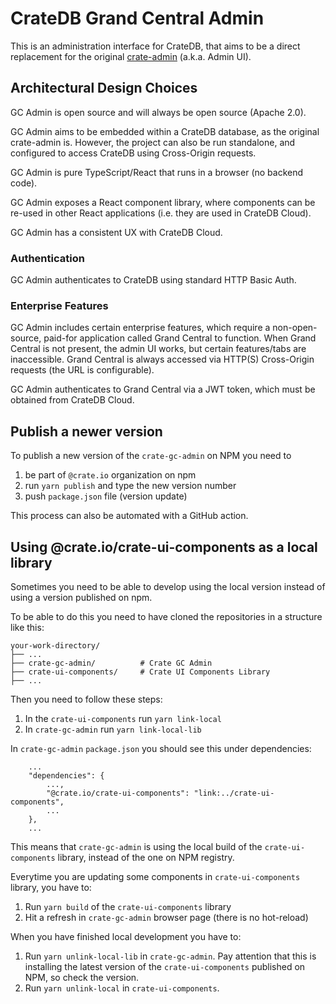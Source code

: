 # CrateDB Grand Central Admin

This is an administration interface for CrateDB, that aims to be a direct replacement
for the original [crate-admin](https://github.com/crate/crate-admin) (a.k.a. Admin UI).

## Architectural Design Choices

GC Admin is open source and will always be open source (Apache 2.0).

GC Admin aims to be embedded within a CrateDB database, as the original crate-admin is.
However, the project can also be run standalone, and configured to access CrateDB using
Cross-Origin requests.

GC Admin is pure TypeScript/React that runs in a browser (no backend code).

GC Admin exposes a React component library, where components can be re-used in other
React applications (i.e. they are used in CrateDB Cloud).

GC Admin has a consistent UX with CrateDB Cloud.

### Authentication

GC Admin authenticates to CrateDB using standard HTTP Basic Auth.

### Enterprise Features

GC Admin includes certain enterprise features, which require a non-open-source, paid-for
application called Grand Central to function. When Grand Central is not present, the admin
UI works, but certain features/tabs are inaccessible. Grand Central is always accessed
via HTTP(S) Cross-Origin requests (the URL is configurable).

GC Admin authenticates to Grand Central via a JWT token, which must be obtained from
CrateDB Cloud.

## Publish a newer version

To publish a new version of the `crate-gc-admin` on NPM you need to

1.  be part of `@crate.io` organization on npm
2.  run `yarn publish` and type the new version number
3.  push `package.json` file (version update)

This process can also be automated with a GitHub action.

## Using @crate.io/crate-ui-components as a local library

Sometimes you need to be able to develop using the local version instead of using a version published on npm.

To be able to do this you need to have cloned the repositories in a structure like this:

    your-work-directory/
    ├── ...
    ├── crate-gc-admin/          # Crate GC Admin
    ├── crate-ui-components/     # Crate UI Components Library
    ├── ...

Then you need to follow these steps:

1. In the `crate-ui-components` run `yarn link-local`
2. In `crate-gc-admin` run `yarn link-local-lib`

In `crate-gc-admin` `package.json` you should see this under dependencies:

```
    ...
    "dependencies": {
        ...,
        "@crate.io/crate-ui-components": "link:../crate-ui-components",
        ...
    },
    ...
```

This means that `crate-gc-admin` is using the local build of the `crate-ui-components` library, instead of the one on NPM registry.

Everytime you are updating some components in `crate-ui-components` library, you have to:

1. Run `yarn build` of the `crate-ui-components` library
2. Hit a refresh in `crate-gc-admin` browser page (there is no hot-reload)

When you have finished local development you have to:

1. Run `yarn unlink-local-lib` in `crate-gc-admin`. Pay attention that this is installing the latest version of the `crate-ui-components` published on NPM, so check the version.
2. Run `yarn unlink-local` in `crate-ui-components`.

